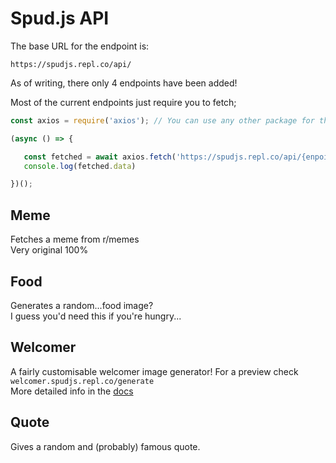 # Spud.js API

The base URL for the endpoint is:
```
https://spudjs.repl.co/api/
```

As of writing, there only 4 endpoints have been added!

Most of the current endpoints just require you to fetch;
```js
const axios = require('axios'); // You can use any other package for this

(async () => {

   const fetched = await axios.fetch('https://spudjs.repl.co/api/{enpoint}');
   console.log(fetched.data)

})();
```
## Meme
Fetches a meme from r/memes<br>
Very original 100%
## Food
Generates a random...food image?<br>
I guess you'd need this if you're hungry...
## Welcomer
A fairly customisable welcomer image generator!
For a preview check `welcomer.spudjs.repl.co/generate`<br>
More detailed info in the [docs](https://github.com/MrPotato30/spudjs-docs/blob/main/docs/api/welcomer.md)
## Quote
Gives a random and (probably) famous quote.




